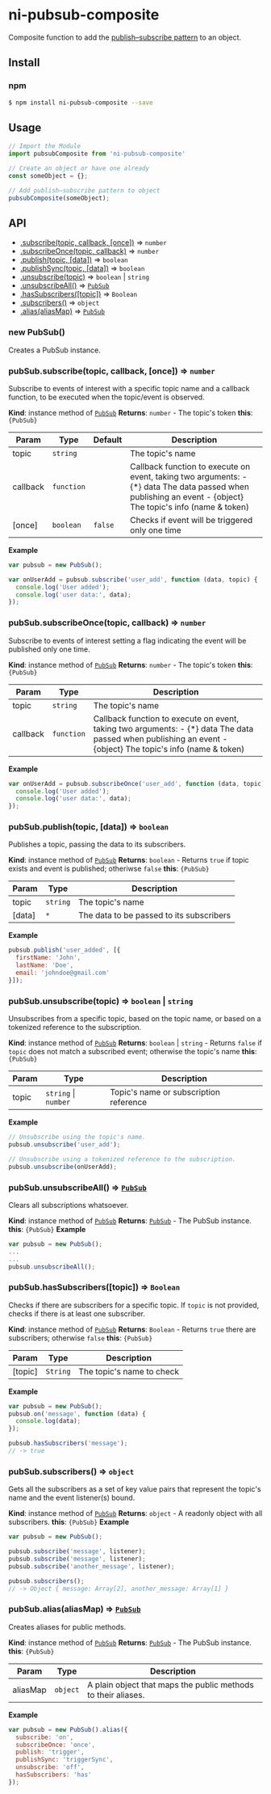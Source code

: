 # ni-pubsub-composite

Composite function to add the [publish–subscribe pattern](http://en.wikipedia.org/wiki/Publish%E2%80%93subscribe_pattern) to an object.

## Install

### npm
```sh
$ npm install ni-pubsub-composite --save
```

## Usage

```js
// Import the Module
import pubsubComposite from 'ni-pubsub-composite'

// Create an object or have one already
const someObject = {};

// Add publish–subscribe pattern to object
pubsubComposite(someObject);

```

## API

* [.subscribe(topic, callback, [once])](#PubSub+subscribe) ⇒ <code>number</code>
* [.subscribeOnce(topic, callback)](#PubSub+subscribeOnce) ⇒ <code>number</code>
* [.publish(topic, [data])](#PubSub+publish) ⇒ <code>boolean</code>
* [.publishSync(topic, [data])](#PubSub+publishSync) ⇒ <code>boolean</code>
* [.unsubscribe(topic)](#PubSub+unsubscribe) ⇒ <code>boolean</code> &#124; <code>string</code>
* [.unsubscribeAll()](#PubSub+unsubscribeAll) ⇒ <code>[PubSub](#PubSub)</code>
* [.hasSubscribers([topic])](#PubSub+hasSubscribers) ⇒ <code>Boolean</code>
* [.subscribers()](#PubSub+subscribers) ⇒ <code>object</code>
* [.alias(aliasMap)](#PubSub+alias) ⇒ <code>[PubSub](#PubSub)</code>

<a name="new_PubSub_new"></a>

### new PubSub()
Creates a PubSub instance.

<a name="PubSub+subscribe"></a>

### pubSub.subscribe(topic, callback, [once]) ⇒ <code>number</code>
Subscribe to events of interest with a specific topic name and a
callback function, to be executed when the topic/event is observed.

**Kind**: instance method of <code>[PubSub](#PubSub)</code>
**Returns**: <code>number</code> - The topic's token
**this**: <code>{PubSub}</code>

| Param | Type | Default | Description |
| --- | --- | --- | --- |
| topic | <code>string</code> |  | The topic's name |
| callback | <code>function</code> |  | Callback function to execute on event, taking two arguments:        - {*} data The data passed when publishing an event        - {object} The topic's info (name & token) |
| [once] | <code>boolean</code> | <code>false</code> | Checks if event will be triggered only one time |

**Example**
```js
var pubsub = new PubSub();

var onUserAdd = pubsub.subscribe('user_add', function (data, topic) {
  console.log('User added');
  console.log('user data:', data);
});
```
<a name="PubSub+subscribeOnce"></a>

### pubSub.subscribeOnce(topic, callback) ⇒ <code>number</code>
Subscribe to events of interest setting a flag
indicating the event will be published only one time.

**Kind**: instance method of <code>[PubSub](#PubSub)</code>
**Returns**: <code>number</code> - The topic's token
**this**: <code>{PubSub}</code>

| Param | Type | Description |
| --- | --- | --- |
| topic | <code>string</code> | The topic's name |
| callback | <code>function</code> | Callback function to execute on event, taking two arguments:        - {*} data The data passed when publishing an event        - {object} The topic's info (name & token) |

**Example**
```js
var onUserAdd = pubsub.subscribeOnce('user_add', function (data, topic) {
  console.log('User added');
  console.log('user data:', data);
});
```
<a name="PubSub+publish"></a>

### pubSub.publish(topic, [data]) ⇒ <code>boolean</code>
Publishes a topic, passing the data to its subscribers.

**Kind**: instance method of <code>[PubSub](#PubSub)</code>
**Returns**: <code>boolean</code> - Returns `true` if topic exists and event is published; otheriwse `false`
**this**: <code>{PubSub}</code>

| Param | Type | Description |
| --- | --- | --- |
| topic | <code>string</code> | The topic's name |
| [data] | <code>\*</code> | The data to be passed to its subscribers |

**Example**
```js
pubsub.publish('user_added', [{
  firstName: 'John',
  lastName: 'Doe',
  email: 'johndoe@gmail.com'
}]);
```

<a name="PubSub+unsubscribe"></a>

### pubSub.unsubscribe(topic) ⇒ <code>boolean</code> &#124; <code>string</code>
Unsubscribes from a specific topic, based on the topic name,
or based on a tokenized reference to the subscription.

**Kind**: instance method of <code>[PubSub](#PubSub)</code>
**Returns**: <code>boolean</code> &#124; <code>string</code> - Returns `false` if `topic` does not match a subscribed event; otherwise the topic's name
**this**: <code>{PubSub}</code>

| Param | Type | Description |
| --- | --- | --- |
| topic | <code>string</code> &#124; <code>number</code> | Topic's name or subscription reference |

**Example**
```js
// Unsubscribe using the topic's name.
pubsub.unsubscribe('user_add');

// Unsubscribe using a tokenized reference to the subscription.
pubsub.unsubscribe(onUserAdd);
```
<a name="PubSub+unsubscribeAll"></a>

### pubSub.unsubscribeAll() ⇒ <code>[PubSub](#PubSub)</code>
Clears all subscriptions whatsoever.

**Kind**: instance method of <code>[PubSub](#PubSub)</code>
**Returns**: <code>[PubSub](#PubSub)</code> - The PubSub instance.
**this**: <code>{PubSub}</code>
**Example**
```js
var pubsub = new PubSub();
...
...
pubsub.unsubscribeAll();
```
<a name="PubSub+hasSubscribers"></a>

### pubSub.hasSubscribers([topic]) ⇒ <code>Boolean</code>
Checks if there are subscribers for a specific topic.
If `topic` is not provided, checks if there is at least one subscriber.

**Kind**: instance method of <code>[PubSub](#PubSub)</code>
**Returns**: <code>Boolean</code> - Returns `true` there are subscribers; otherwise `false`
**this**: <code>{PubSub}</code>

| Param | Type | Description |
| --- | --- | --- |
| [topic] | <code>String</code> | The topic's name to check |

**Example**
```js
var pubsub = new PubSub();
pubsub.on('message', function (data) {
  console.log(data);
});

pubsub.hasSubscribers('message');
// -> true
```
<a name="PubSub+subscribers"></a>

### pubSub.subscribers() ⇒ <code>object</code>
Gets all the subscribers as a set of key value pairs that represent the topic's name and the event listener(s) bound.

**Kind**: instance method of <code>[PubSub](#PubSub)</code>
**Returns**: <code>object</code> - A readonly object with all subscribers.
**this**: <code>{PubSub}</code>
**Example**
```js
var pubsub = new PubSub();

pubsub.subscribe('message', listener);
pubsub.subscribe('message', listener);
pubsub.subscribe('another_message', listener);

pubsub.subscribers();
// -> Object { message: Array[2], another_message: Array[1] }
```
<a name="PubSub+alias"></a>

### pubSub.alias(aliasMap) ⇒ <code>[PubSub](#PubSub)</code>
Creates aliases for public methods.

**Kind**: instance method of <code>[PubSub](#PubSub)</code>
**Returns**: <code>[PubSub](#PubSub)</code> - The PubSub instance.
**this**: <code>{PubSub}</code>

| Param | Type | Description |
| --- | --- | --- |
| aliasMap | <code>object</code> | A plain object that maps the public methods to their aliases. |

**Example**
```js
var pubsub = new PubSub().alias({
  subscribe: 'on',
  subscribeOnce: 'once',
  publish: 'trigger',
  publishSync: 'triggerSync',
  unsubscribe: 'off',
  hasSubscribers: 'has'
});
```
